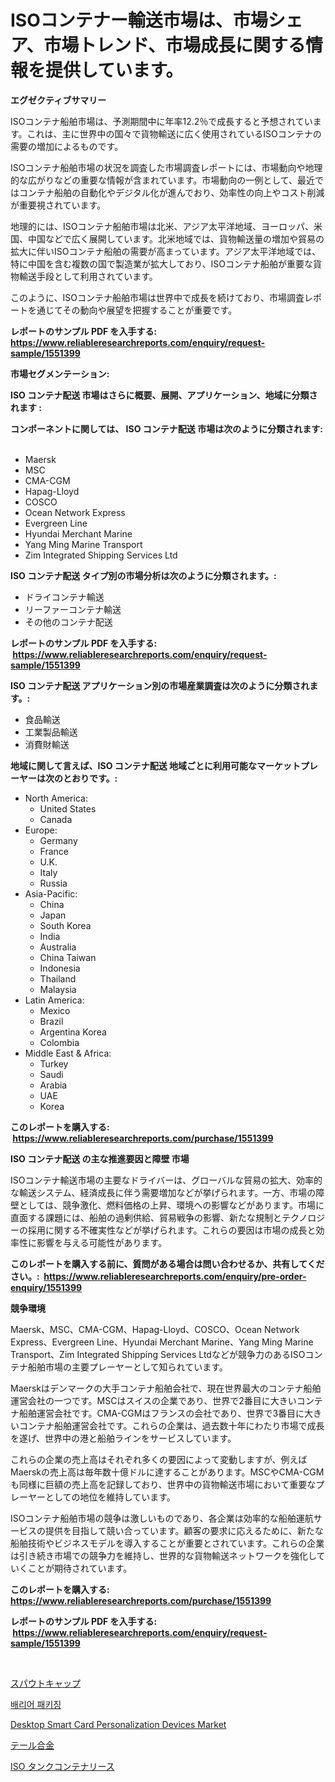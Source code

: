 <p><h1>ISOコンテナー輸送市場は、市場シェア、市場トレンド、市場成長に関する情報を提供しています。</h1></p><p><strong>エグゼクティブサマリー</strong></p>
<p><p>ISOコンテナ船舶市場は、予測期間中に年率12.2％で成長すると予想されています。これは、主に世界中の国々で貨物輸送に広く使用されているISOコンテナの需要の増加によるものです。</p><p>ISOコンテナ船舶市場の状況を調査した市場調査レポートには、市場動向や地理的な広がりなどの重要な情報が含まれています。市場動向の一例として、最近ではコンテナ船舶の自動化やデジタル化が進んでおり、効率性の向上やコスト削減が重要視されています。</p><p>地理的には、ISOコンテナ船舶市場は北米、アジア太平洋地域、ヨーロッパ、米国、中国などで広く展開しています。北米地域では、貨物輸送量の増加や貿易の拡大に伴いISOコンテナ船舶の需要が高まっています。アジア太平洋地域では、特に中国を含む複数の国で製造業が拡大しており、ISOコンテナ船舶が重要な貨物輸送手段として利用されています。</p><p>このように、ISOコンテナ船舶市場は世界中で成長を続けており、市場調査レポートを通じてその動向や展望を把握することが重要です。</p></p>
<p><strong>レポートのサンプル PDF を入手する: <a href="https://www.reliableresearchreports.com/enquiry/request-sample/1551399">https://www.reliableresearchreports.com/enquiry/request-sample/1551399</a></strong></p>
<p><strong>市場セグメンテーション:</strong></p>
<p><strong> ISO コンテナ配送 市場はさらに概要、展開、アプリケーション、地域に分類されます :</strong></p>
<p><strong>コンポーネントに関しては、 ISO コンテナ配送 市場は次のように分類されます: &nbsp;</strong></p>
<p><ul><li>Maersk</li><li>MSC</li><li>CMA-CGM</li><li>Hapag-Lloyd</li><li>COSCO</li><li>Ocean Network Express</li><li>Evergreen Line</li><li>Hyundai Merchant Marine</li><li>Yang Ming Marine Transport</li><li>Zim Integrated Shipping Services Ltd</li></ul></p>
<p><strong> ISO コンテナ配送 タイプ別の市場分析は次のように分類されます。:</strong></p>
<p><ul><li>ドライコンテナ輸送</li><li>リーファーコンテナ輸送</li><li>その他のコンテナ配送</li></ul></p>
<p><strong>レポートのサンプル PDF を入手する: &nbsp;<a href="https://www.reliableresearchreports.com/enquiry/request-sample/1551399">https://www.reliableresearchreports.com/enquiry/request-sample/1551399</a></strong></p>
<p><strong> ISO コンテナ配送 アプリケーション別の市場産業調査は次のように分類されます。:</strong></p>
<p><ul><li>食品輸送</li><li>工業製品輸送</li><li>消費財輸送</li></ul></p>
<p><strong>地域に関して言えば、ISO コンテナ配送 地域ごとに利用可能なマーケットプレーヤーは次のとおりです。:</strong></p>
<p><ul>
    <li>
        North America:
        <ul>
            <li>United States</li>
            <li>Canada</li>
        </ul>
    </li>
    <li>
        Europe:
        <ul>
            <li>Germany</li>
            <li>France</li>
            <li>U.K.</li>
            <li>Italy</li>
            <li>Russia</li>
        </ul>
    </li>
    <li>
        Asia-Pacific:
        <ul>
            <li>China</li>
            <li>Japan</li>
            <li>South Korea</li>
            <li>India</li>
            <li>Australia</li>
            <li>China Taiwan</li>
            <li>Indonesia</li>
            <li>Thailand</li>
            <li>Malaysia</li>
        </ul>
    </li>
    <li>
        Latin America:
        <ul>
            <li>Mexico</li>
            <li>Brazil</li>
            <li>Argentina Korea</li>
            <li>Colombia</li>
        </ul>
    </li>
    <li>
        Middle East & Africa:
        <ul>
            <li>Turkey</li>
            <li>Saudi</li>
            <li>Arabia</li>
            <li>UAE</li>
            <li>Korea</li>
        </ul>
    </li>
    </ul></p>
<p><strong>このレポートを購入する: &nbsp;<a href="https://www.reliableresearchreports.com/purchase/1551399">https://www.reliableresearchreports.com/purchase/1551399</a></strong></p>
<p><strong>ISO コンテナ配送 の主な推進要因と障壁 市場</strong></p>
<p><p>ISOコンテナ輸送市場の主要なドライバーは、グローバルな貿易の拡大、効率的な輸送システム、経済成長に伴う需要増加などが挙げられます。一方、市場の障壁としては、競争激化、燃料価格の上昇、環境への影響などがあります。市場に直面する課題には、船舶の過剰供給、貿易戦争の影響、新たな規制とテクノロジーの採用に関する不確実性などが挙げられます。これらの要因は市場の成長と効率性に影響を与える可能性があります。</p></p>
<p><strong>このレポートを購入する前に、質問がある場合は問い合わせるか、共有してください。:&nbsp; <a href="https://www.reliableresearchreports.com/enquiry/pre-order-enquiry/1551399">https://www.reliableresearchreports.com/enquiry/pre-order-enquiry/1551399</a></strong></p>
<p><strong>競争環境</strong></p>
<p><p>Maersk、MSC、CMA-CGM、Hapag-Lloyd、COSCO、Ocean Network Express、Evergreen Line、Hyundai Merchant Marine、Yang Ming Marine Transport、Zim Integrated Shipping Services Ltdなどが競争力のあるISOコンテナ船舶市場の主要プレーヤーとして知られています。 </p><p>Maerskはデンマークの大手コンテナ船舶会社で、現在世界最大のコンテナ船舶運営会社の一つです。MSCはスイスの企業であり、世界で2番目に大きいコンテナ船舶運営会社です。CMA-CGMはフランスの会社であり、世界で3番目に大きいコンテナ船舶運営会社です。これらの企業は、過去数十年にわたり市場で成長を遂げ、世界中の港と船舶ラインをサービスしています。 </p><p>これらの企業の売上高はそれぞれ多くの要因によって変動しますが、例えばMaerskの売上高は毎年数十億ドルに達することがあります。MSCやCMA-CGMも同様に巨額の売上高を記録しており、世界中の貨物輸送市場において重要なプレーヤーとしての地位を維持しています。 </p><p>ISOコンテナ船舶市場の競争は激しいものであり、各企業は効率的な船舶運航サービスの提供を目指して競い合っています。顧客の要求に応えるために、新たな船舶技術やビジネスモデルを導入することが重要とされています。これらの企業は引き続き市場での競争力を維持し、世界的な貨物輸送ネットワークを強化していくことが期待されています。</p></p>
<p><strong>このレポートを購入する: &nbsp; <a href="https://www.reliableresearchreports.com/purchase/1551399">https://www.reliableresearchreports.com/purchase/1551399</a></strong></p>
<p><strong>レポートのサンプル PDF を入手する: &nbsp;<a href="https://www.reliableresearchreports.com/enquiry/request-sample/1551399">https://www.reliableresearchreports.com/enquiry/request-sample/1551399</a></strong><strong></strong></p>
<p>&nbsp;</p>
<p><p><a href="https://medium.com/@kaydenjohns1964/%E3%82%B9%E3%83%91%E3%82%A6%E3%83%88%E3%82%AD%E3%83%A3%E3%83%83%E3%83%97%E5%B8%82%E5%A0%B4%E3%81%AE%E5%88%86%E6%9E%90-%E3%82%B0%E3%83%AD%E3%83%BC%E3%83%90%E3%83%AB%E7%94%A3%E6%A5%AD%E3%81%AE%E5%B1%95%E6%9C%9B%E3%81%A8%E4%BA%88%E6%B8%AC-2024%E5%B9%B4%E3%81%8B%E3%82%892031%E5%B9%B4%E3%81%BE%E3%81%A7-a4a468d964e5">スパウトキャップ</a></p><p><a href="https://medium.com/@waynewood21/%EC%9E%A5%EB%B2%BD-%ED%8F%AC%EC%9E%A5-%EC%8B%9C%EC%9E%A5-%EA%B7%9C%EB%AA%A8-%EB%B0%8F-%EC%8B%9C%EC%9E%A5-%EB%8F%99%ED%96%A5-%EC%99%84%EB%B2%BD%ED%95%9C-%EC%82%B0%EC%97%85-%EA%B0%9C%EC%9A%94-2024%EB%85%84%EB%B6%80%ED%84%B0-2031%EB%85%84%EA%B9%8C%EC%A7%80-3cad6443489b">배리어 패키징</a></p><p><a href="https://issuu.com/reportprime-2/docs/desktop-smart-card-personalization-devices-market-">Desktop Smart Card Personalization Devices Market</a></p><p><a href="https://medium.com/@kelsitorphy644/%E3%83%81%E3%82%BF%E3%83%B3%E3%82%A2%E3%83%AB%E3%83%9F%E3%83%8B%E3%82%A6%E3%83%A0%E5%90%88%E9%87%91%E5%B8%82%E5%A0%B4%E3%81%AE%E6%8C%87%E6%A8%99%E3%81%AE%E5%BE%A9%E5%8F%B7%E5%8C%96-%E5%B8%82%E5%A0%B4%E3%82%B7%E3%82%A7%E3%82%A2-%E3%83%88%E3%83%AC%E3%83%B3%E3%83%89-%E6%88%90%E9%95%B7%E3%83%91%E3%82%BF%E3%83%BC%E3%83%B3-acec507aac5c">テール合金</a></p><p><a href="https://github.com/joaejkdzgyljvo6/Market-Research-Report-List-1/blob/main/22894537083.md">ISO タンクコンテナリース</a></p></p>